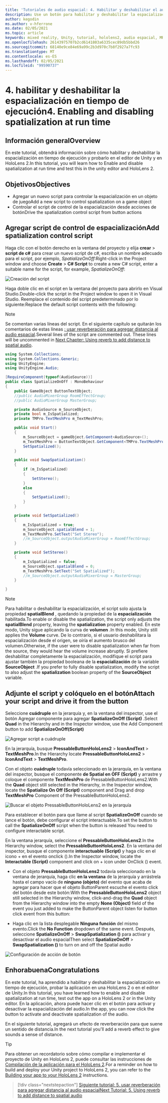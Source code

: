 ```yaml
---
title: 'Tutoriales de audio espacial: 4. Habilitar y deshabilitar el audio espacial en tiempo de ejecución'
description: Use un botón para habilitar y deshabilitar la espacialización del audio en tiempo de ejecución.
author: kegodin
ms.author: v-hferrone
ms.date: 02/05/2021
ms.topic: article
keywords: mixed reality, Unity, tutorial, hololens2, audio espacial, MRTK, kit de herramientas de realidad mixta, UWP, Windows 10, HRTF, función de transferencia relacionada con el encabezado, reverberación, Microsoft Spatializer
ms.openlocfilehash: 26143975707b2cd6141803a6335cec89db5bbd26
ms.sourcegitcommit: 68140e9ce84e69a99c2b3d970c7b8f2927a7fc93
ms.translationtype: MT
ms.contentlocale: es-ES
ms.lasthandoff: 02/05/2021
ms.locfileid: "99590737"
---
```

# <a name="4-enabling-and-disabling-spatialization-at-run-time"></a><span data-ttu-id="5030a-105">4. habilitar y deshabilitar la espacialización en tiempo de ejecución</span><span class="sxs-lookup"><span data-stu-id="5030a-105">4. Enabling and disabling spatialization at run time</span></span>

## <a name="overview"></a><span data-ttu-id="5030a-106">Información general</span><span class="sxs-lookup"><span data-stu-id="5030a-106">Overview</span></span>

<span data-ttu-id="5030a-107">En este tutorial, obtendrá información sobre cómo habilitar y deshabilitar la espacialización en tiempo de ejecución y probarlo en el editor de Unity y en HoloLens 2.</span><span class="sxs-lookup"><span data-stu-id="5030a-107">In this tutorial, you will learn how to Enable and disable spatialization at run time and test this in the unity editor and HoloLens 2.</span></span>

## <a name="objectives"></a><span data-ttu-id="5030a-108">Objetivos</span><span class="sxs-lookup"><span data-stu-id="5030a-108">Objectives</span></span>

* <span data-ttu-id="5030a-109">Agregar un nuevo script para controlar la espacialización en un objeto de juego</span><span class="sxs-lookup"><span data-stu-id="5030a-109">Add a new script to control spatialization on a game object</span></span>
* <span data-ttu-id="5030a-110">Controlar el script de control de la espacialización desde acciones de botón</span><span class="sxs-lookup"><span data-stu-id="5030a-110">Drive the spatialization control script from button actions</span></span>

## <a name="add-spatialization-control-script"></a><span data-ttu-id="5030a-111">Agregar script de control de espacialización</span><span class="sxs-lookup"><span data-stu-id="5030a-111">Add spatialization control script</span></span>

 <span data-ttu-id="5030a-112">Haga clic con el botón derecho en la ventana del proyecto y elija **crear**  >  **script de c#** para crear un nuevo script de c#, escriba un nombre adecuado para el script, por ejemplo, _SpatializeOnOff_:</span><span class="sxs-lookup"><span data-stu-id="5030a-112">Right-click in the Project window and choose **Create** > **C# Script** to create a new C# script, enter a suitable name for the script, for example, _SpatializeOnOff_:</span></span>

![Creación del script](images/spatial-audio/spatial-audio-04-section1-step1-1.png)

<span data-ttu-id="5030a-114">Haga doble clic en el script en la ventana del proyecto para abrirlo en Visual Studio.</span><span class="sxs-lookup"><span data-stu-id="5030a-114">Double-click the script in the Project window to open it in Visual Studio.</span></span> <span data-ttu-id="5030a-115">Reemplace el contenido del script predeterminado por lo siguiente:</span><span class="sxs-lookup"><span data-stu-id="5030a-115">Replace the default script contents with the following:</span></span>

> [!NOTE]
> <span data-ttu-id="5030a-116">Se comentan varias líneas del script. En el siguiente capítulo se quitarán los comentarios de estas líneas [: usar reverberación para agregar distancia al audio espacial](unity-spatial-audio-ch5.md).</span><span class="sxs-lookup"><span data-stu-id="5030a-116">Several lines of the script are commented out. These lines will be uncommented in [Next Chapter: Using reverb to add distance to spatial audio](unity-spatial-audio-ch5.md).</span></span>

```c#
using System.Collections;
using System.Collections.Generic;
using UnityEngine;
using UnityEngine.Audio;

[RequireComponent(typeof(AudioSource))]
public class SpatializeOnOff : MonoBehaviour
{
    public GameObject ButtonTextObject;
    //public AudioMixerGroup RoomEffectGroup;
    //public AudioMixerGroup MasterGroup;

    private AudioSource m_SourceObject;
    private bool m_IsSpatialized;
    private TMPro.TextMeshPro m_TextMeshPro;

    public void Start()
    {
        m_SourceObject = gameObject.GetComponent<AudioSource>();
        m_TextMeshPro = ButtonTextObject.GetComponent<TMPro.TextMeshPro>();
        SetSpatialized();
    }

    public void SwapSpatialization()
    {
        if (m_IsSpatialized)
        {
            SetStereo();
        }
        else
        {
            SetSpatialized();
        }
    }

    private void SetSpatialized()
    {
        m_IsSpatialized = true;
        m_SourceObject.spatialBlend = 1;
        m_TextMeshPro.SetText("Set Stereo");
        //m_SourceObject.outputAudioMixerGroup = RoomEffectGroup;
    }

    private void SetStereo()
    {
        m_IsSpatialized = false;
        m_SourceObject.spatialBlend = 0;
        m_TextMeshPro.SetText("Set Spatialized");
        //m_SourceObject.outputAudioMixerGroup = MasterGroup;
    }

}
```

> [!NOTE]
> <span data-ttu-id="5030a-117">Para habilitar o deshabilitar la espacialización, el script solo ajusta la propiedad **spatialBlend** , quedando la propiedad de la **espacialización** habilitada.</span><span class="sxs-lookup"><span data-stu-id="5030a-117">To enable or disable the spatialization, the script only adjusts the **spatialBlend** property, leaving the **spatialization** property enabled.</span></span> <span data-ttu-id="5030a-118">En este modo, Unity sigue aplicando la curva de **volumen** .</span><span class="sxs-lookup"><span data-stu-id="5030a-118">In this mode, Unity still applies the **Volume** curve.</span></span> <span data-ttu-id="5030a-119">De lo contrario, si el usuario deshabilitara la espacialización desde el origen, se oíría el aumento brusco del volumen.</span><span class="sxs-lookup"><span data-stu-id="5030a-119">Otherwise, if the user were to disable spatialization when far from the source, they would hear the volume increase abruptly.</span></span>
> <span data-ttu-id="5030a-120">Si prefiere deshabilitar completamente la espacialización, modifique el script para ajustar también la propiedad booleana de la **espacialización** de la variable **SourceObject** .</span><span class="sxs-lookup"><span data-stu-id="5030a-120">If you prefer to fully disable spatialization, modify the script to also adjust the **spatialization** boolean property of the **SourceObject** variable.</span></span>

## <a name="attach-your-script-and-drive-it-from-the-button"></a><span data-ttu-id="5030a-121">Adjunte el script y colóquelo en el botón</span><span class="sxs-lookup"><span data-stu-id="5030a-121">Attach your script and drive it from the button</span></span>

<span data-ttu-id="5030a-122">Seleccione **cuádruple** en la jerarquía y, en la ventana del inspector, use el botón Agregar componente para agregar **SpatializeOnOff (Script)** .</span><span class="sxs-lookup"><span data-stu-id="5030a-122">Select **Quad** in the Hierarchy and in the Inspector window, use the Add Component button to add **SpatializeOnOff(Script)**</span></span>

![Agregar script a cuádruple](images/spatial-audio/spatial-audio-04-section2-step1-1.png)

<span data-ttu-id="5030a-124">En la jerarquía, busque **PressableButtonHoloLens2**  >  **IconAndText**  >  **TextMeshPro**.</span><span class="sxs-lookup"><span data-stu-id="5030a-124">In the Hierarchy locate **PressableButtonHoloLens2** > **IconAndText** > **TextMeshPro**.</span></span>

<span data-ttu-id="5030a-125">Con el objeto **cuádruple** todavía seleccionado en la jerarquía, en la ventana del inspector, busque el componente **de Spatial en OFF (Script)** y arrastre y coloque el componente **TextMeshPro** de PressableButtonHoloLens2.</span><span class="sxs-lookup"><span data-stu-id="5030a-125">With the **Quad** object still selected in the Hierarchy, in the Inspector window, locate the **Spatialize On Off (Script)** component and Drag and drop **TextMeshPro** Component of the PressableButtonHoloLens2.</span></span>

![Buscar el objeto PressableButtonHoloLens2 en la jerarquía](images/spatial-audio/spatial-audio-04-section2-step1-2.png)

<span data-ttu-id="5030a-127">Para establecer el botón para que llame al script **SpatializeOnOff** cuando se lance el botón, debe configurar el script interactuable.</span><span class="sxs-lookup"><span data-stu-id="5030a-127">To set the button to call the **SpatializeOnOff** script when the button is released You need to configure interactable script.</span></span>

<span data-ttu-id="5030a-128">En la ventana jerarquía, seleccione el **PressableButtonHoloLens2**.</span><span class="sxs-lookup"><span data-stu-id="5030a-128">In the Hierarchy window, select the **PressableButtonHoloLens2**.</span></span> <span data-ttu-id="5030a-129">En la ventana del inspector, busque el componente **interactuable (Script)** y haga clic en el icono + en el evento onclick ().</span><span class="sxs-lookup"><span data-stu-id="5030a-129">In the Inspector window, locate the **Interactable (Script)** component and click on + icon under OnClick () event.</span></span>

* <span data-ttu-id="5030a-130">Con el objeto **PressableButtonHoloLens2** todavía seleccionado en la ventana de jerarquía, haga clic **en la ventana** de la jerarquía y arrástrela hasta el campo vacío de **ninguno (objeto)** del evento que acaba de agregar para hacer que el objeto ButtonParent escuche el evento click del botón desde este botón:</span><span class="sxs-lookup"><span data-stu-id="5030a-130">With the **PressableButtonHoloLens2** object still selected in the Hierarchy window, click-and-drag the **Quad** object from the Hierarchy window into the empty **None (Object)** field of the event you just added to make the ButtonParent object listen for button click event from this button:</span></span>

* <span data-ttu-id="5030a-131">Haga clic en la lista desplegable **Ninguna función** del mismo evento.</span><span class="sxs-lookup"><span data-stu-id="5030a-131">Click the **No Function** dropdown of the same event.</span></span> <span data-ttu-id="5030a-132">Después, seleccione **SpatializeOnOff**  >  **SwapSpatialization ()** para activar y desactivar el audio espacial</span><span class="sxs-lookup"><span data-stu-id="5030a-132">Then select **SpatializeOnOff** > **SwapSpatialization ()** to turn on and off the Spatial audio</span></span>

![Configuración de acción de botón](images/spatial-audio/spatial-audio-04-section2-step1-3.png)

## <a name="congratulations"></a><span data-ttu-id="5030a-134">Enhorabuena</span><span class="sxs-lookup"><span data-stu-id="5030a-134">Congratulations</span></span>

<span data-ttu-id="5030a-135">En este tutorial, ha aprendido a habilitar y deshabilitar la espacialización en tiempo de ejecución, probar la aplicación en una HoloLens 2 o en el editor de Unity.</span><span class="sxs-lookup"><span data-stu-id="5030a-135">In this tutorial, you have learned how to enable and disable spatialization at run time, test out the app on a HoloLens 2 or in the Unity editor.</span></span> <span data-ttu-id="5030a-136">En la aplicación, ahora puede hacer clic en el botón para activar y desactivar la espacialización del audio.</span><span class="sxs-lookup"><span data-stu-id="5030a-136">In the app, you can now click the button to activate and deactivate spatialization of the audio.</span></span>

<span data-ttu-id="5030a-137">En el siguiente tutorial, agregará un efecto de reverberación para que suene un sentido de distancia.</span><span class="sxs-lookup"><span data-stu-id="5030a-137">In the next tutorial you'll add a reverb effect to give sounds a sense of distance.</span></span>

> [!TIP]
> <span data-ttu-id="5030a-138">Para obtener un recordatorio sobre cómo compilar e implementar el proyecto de Unity en HoloLens 2, puede consultar las instrucciones de [Compilación de la aplicación para el HoloLens 2](mr-learning-base-02.md#building-your-application-to-your-hololens-2).</span><span class="sxs-lookup"><span data-stu-id="5030a-138">For a reminder on how to build and deploy your Unity project to HoloLens 2, you can refer to the [Building your app to your HoloLens 2](mr-learning-base-02.md#building-your-application-to-your-hololens-2) instructions.</span></span>

> [!div class="nextstepaction"]
> [<span data-ttu-id="5030a-139">Siguiente tutorial: 5. usar reverberación para agregar distancia al audio espacial</span><span class="sxs-lookup"><span data-stu-id="5030a-139">Next Tutorial: 5. Using reverb to add distance to spatial audio</span></span>](unity-spatial-audio-ch5.md)
